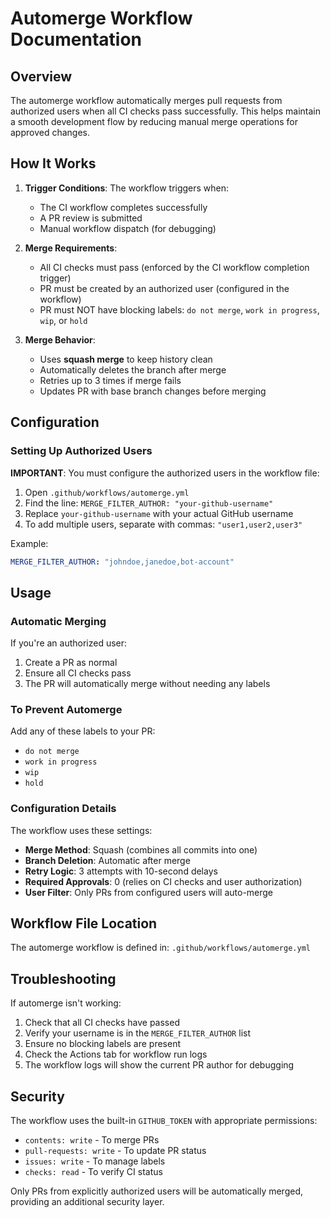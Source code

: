 # Automerge Workflow Documentation

## Overview

The automerge workflow automatically merges pull requests from authorized users when all CI checks pass successfully. This helps maintain a smooth development flow by reducing manual merge operations for approved changes.

## How It Works

1. **Trigger Conditions**: The workflow triggers when:
   - The CI workflow completes successfully
   - A PR review is submitted
   - Manual workflow dispatch (for debugging)

2. **Merge Requirements**:
   - All CI checks must pass (enforced by the CI workflow completion trigger)
   - PR must be created by an authorized user (configured in the workflow)
   - PR must NOT have blocking labels: `do not merge`, `work in progress`, `wip`, or `hold`

3. **Merge Behavior**:
   - Uses **squash merge** to keep history clean
   - Automatically deletes the branch after merge
   - Retries up to 3 times if merge fails
   - Updates PR with base branch changes before merging

## Configuration

### Setting Up Authorized Users

**IMPORTANT**: You must configure the authorized users in the workflow file:

1. Open `.github/workflows/automerge.yml`
2. Find the line: `MERGE_FILTER_AUTHOR: "your-github-username"`
3. Replace `your-github-username` with your actual GitHub username
4. To add multiple users, separate with commas: `"user1,user2,user3"`

Example:
```yaml
MERGE_FILTER_AUTHOR: "johndoe,janedoe,bot-account"
```

## Usage

### Automatic Merging

If you're an authorized user:
1. Create a PR as normal
2. Ensure all CI checks pass
3. The PR will automatically merge without needing any labels

### To Prevent Automerge

Add any of these labels to your PR:
- `do not merge`
- `work in progress`
- `wip`
- `hold`

### Configuration Details

The workflow uses these settings:
- **Merge Method**: Squash (combines all commits into one)
- **Branch Deletion**: Automatic after merge
- **Retry Logic**: 3 attempts with 10-second delays
- **Required Approvals**: 0 (relies on CI checks and user authorization)
- **User Filter**: Only PRs from configured users will auto-merge

## Workflow File Location

The automerge workflow is defined in: `.github/workflows/automerge.yml`

## Troubleshooting

If automerge isn't working:
1. Check that all CI checks have passed
2. Verify your username is in the `MERGE_FILTER_AUTHOR` list
3. Ensure no blocking labels are present
4. Check the Actions tab for workflow run logs
5. The workflow logs will show the current PR author for debugging

## Security

The workflow uses the built-in `GITHUB_TOKEN` with appropriate permissions:
- `contents: write` - To merge PRs
- `pull-requests: write` - To update PR status
- `issues: write` - To manage labels
- `checks: read` - To verify CI status

Only PRs from explicitly authorized users will be automatically merged, providing an additional security layer.